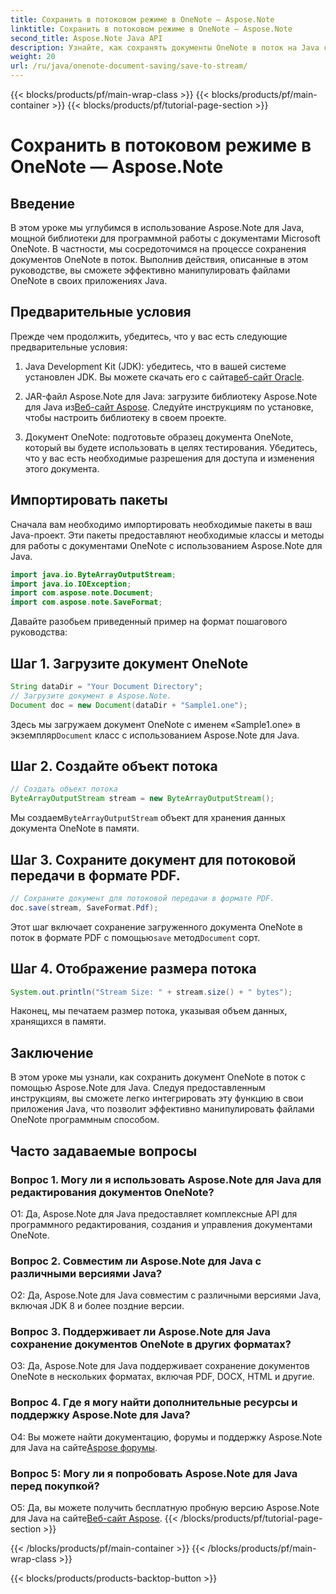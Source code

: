 ```yaml
---
title: Сохранить в потоковом режиме в OneNote — Aspose.Note
linktitle: Сохранить в потоковом режиме в OneNote — Aspose.Note
second_title: Aspose.Note Java API
description: Узнайте, как сохранять документы OneNote в поток на Java с помощью Aspose.Note. Легко интегрируйте эту функциональность в свои приложения.
weight: 20
url: /ru/java/onenote-document-saving/save-to-stream/
---
```


{{< blocks/products/pf/main-wrap-class >}}
{{< blocks/products/pf/main-container >}}
{{< blocks/products/pf/tutorial-page-section >}}

# Сохранить в потоковом режиме в OneNote — Aspose.Note

## Введение

В этом уроке мы углубимся в использование Aspose.Note для Java, мощной библиотеки для программной работы с документами Microsoft OneNote. В частности, мы сосредоточимся на процессе сохранения документов OneNote в поток. Выполнив действия, описанные в этом руководстве, вы сможете эффективно манипулировать файлами OneNote в своих приложениях Java.

## Предварительные условия

Прежде чем продолжить, убедитесь, что у вас есть следующие предварительные условия:

1.  Java Development Kit (JDK): убедитесь, что в вашей системе установлен JDK. Вы можете скачать его с сайта[веб-сайт Oracle](https://www.oracle.com/java/technologies/javase-jdk11-downloads.html).
   
2.  JAR-файл Aspose.Note для Java: загрузите библиотеку Aspose.Note для Java из[Веб-сайт Aspose](https://releases.aspose.com/note/java/). Следуйте инструкциям по установке, чтобы настроить библиотеку в своем проекте.

3. Документ OneNote: подготовьте образец документа OneNote, который вы будете использовать в целях тестирования. Убедитесь, что у вас есть необходимые разрешения для доступа и изменения этого документа.

## Импортировать пакеты

Сначала вам необходимо импортировать необходимые пакеты в ваш Java-проект. Эти пакеты предоставляют необходимые классы и методы для работы с документами OneNote с использованием Aspose.Note для Java.

```java
import java.io.ByteArrayOutputStream;
import java.io.IOException;
import com.aspose.note.Document;
import com.aspose.note.SaveFormat;
```

Давайте разобьем приведенный пример на формат пошагового руководства:

## Шаг 1. Загрузите документ OneNote

```java
String dataDir = "Your Document Directory";
// Загрузите документ в Aspose.Note.
Document doc = new Document(dataDir + "Sample1.one");
```

 Здесь мы загружаем документ OneNote с именем «Sample1.one» в экземпляр`Document` класс с использованием Aspose.Note для Java.

## Шаг 2. Создайте объект потока

```java
// Создать объект потока
ByteArrayOutputStream stream = new ByteArrayOutputStream();
```

 Мы создаем`ByteArrayOutputStream` объект для хранения данных документа OneNote в памяти.

## Шаг 3. Сохраните документ для потоковой передачи в формате PDF.

```java
// Сохраните документ для потоковой передачи в формате PDF.
doc.save(stream, SaveFormat.Pdf);
```

 Этот шаг включает сохранение загруженного документа OneNote в поток в формате PDF с помощью`save` метод`Document` сорт.

## Шаг 4. Отображение размера потока

```java
System.out.println("Stream Size: " + stream.size() + " bytes");
```

Наконец, мы печатаем размер потока, указывая объем данных, хранящихся в памяти.

## Заключение

В этом уроке мы узнали, как сохранить документ OneNote в поток с помощью Aspose.Note для Java. Следуя предоставленным инструкциям, вы сможете легко интегрировать эту функцию в свои приложения Java, что позволит эффективно манипулировать файлами OneNote программным способом.

## Часто задаваемые вопросы

### Вопрос 1. Могу ли я использовать Aspose.Note для Java для редактирования документов OneNote?

О1: Да, Aspose.Note для Java предоставляет комплексные API для программного редактирования, создания и управления документами OneNote.

### Вопрос 2. Совместим ли Aspose.Note для Java с различными версиями Java?

О2: Да, Aspose.Note для Java совместим с различными версиями Java, включая JDK 8 и более поздние версии.

### Вопрос 3. Поддерживает ли Aspose.Note для Java сохранение документов OneNote в других форматах?

О3: Да, Aspose.Note для Java поддерживает сохранение документов OneNote в нескольких форматах, включая PDF, DOCX, HTML и другие.

### Вопрос 4. Где я могу найти дополнительные ресурсы и поддержку Aspose.Note для Java?

О4: Вы можете найти документацию, форумы и поддержку Aspose.Note для Java на сайте[Aspose форумы](https://forum.aspose.com/c/note/28).

### Вопрос 5: Могу ли я попробовать Aspose.Note для Java перед покупкой?

 О5: Да, вы можете получить бесплатную пробную версию Aspose.Note для Java на сайте[Веб-сайт Aspose](https://releases.aspose.com/).
{{< /blocks/products/pf/tutorial-page-section >}}

{{< /blocks/products/pf/main-container >}}
{{< /blocks/products/pf/main-wrap-class >}}

{{< blocks/products/products-backtop-button >}}
